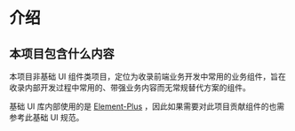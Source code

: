# 介绍
## 本项目包含什么内容

本项目非基础 UI 组件类项目，定位为收录前端业务开发中常用的业务组件，旨在收录内部开发过程中常用的、带强业务内容而无常规替代方案的组件。

基础 UI 库内部使用的是 [Element-Plus](https://element-plus.gitee.io/zh-CN/) ，因此如果需要对此项目贡献组件的也需参考此基础 UI 规范。